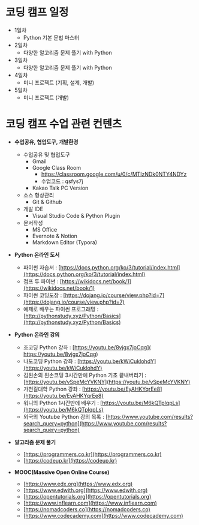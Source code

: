 # 코딩 캠프 일정

* 1일차
  * Python 기본 문법 마스터
* 2일차
  * 다양한 알고리즘 문제 풀기 with Python
* 3일차
  * 다양한 알고리즘 문제 풀기 with Python
* 4일차
  * 미니 프로젝트 (기획, 설계, 개발)
* 5일차
  * 미니 프로젝트 (개발)



# 코딩 캠프 수업 관련 컨텐츠

* **수업공유, 협업도구, 개발환경**
  
  * 수업공유 및 협업도구
    * Gmail 
    * Google Class Room
      * https://classroom.google.com/u/0/c/MTIzNDk0NTY4NDYz
      * 수업코드 : qsfys7j
    * Kakao Talk PC Version
  * 소스 형상관리
    * Git & Github
  * 개발 IDE
    * Visual Studio Code & Python Plugin 
  * 문서작성
    * MS Office
    * Evernote & Notion
    * Markdown Editor (Typora)
  
* **Python 온라인 도서**
  
  * 파이썬 자습서 : [https://docs.python.org/ko/3/tutorial/index.html](https://docs.python.org/ko/3/tutorial/index.html)
  * 점프 투 파이썬 : [https://wikidocs.net/book/1](https://wikidocs.net/book/1)
  * 파이썬 코딩도장 : [https://dojang.io/course/view.php?id=7](https://dojang.io/course/view.php?id=7)
  * 예제로 배우는 파이썬 프로그래밍 : [http://pythonstudy.xyz/Python/Basics](http://pythonstudy.xyz/Python/Basics)
  
* **Python 온라인 강의**
  * 조코딩 Python 강좌 : [https://youtu.be/8vjgx7joCqg]( https://youtu.be/8vjgx7joCqg)
  * 나도코딩 Python 강좌 : [https://youtu.be/kWiCuklohdY](https://youtu.be/kWiCuklohdY)
  * 김왼손의 왼손코딩 3시간만에 Python 기초 끝내버리기 : [https://youtu.be/vSpeMcYVKNY](https://youtu.be/vSpeMcYVKNY)
  * 가천길대학 Python 강좌 : [https://youtu.be/EyAHKYqrEe8](https://youtu.be/EyAHKYqrEe8)
  * 워니의 Python 1시간만에 배우기 : [https://youtu.be/M6kQTpIqpLs](https://youtu.be/M6kQTpIqpLs)
  * 외국의 Youtube Python 강의 목록 : [https://www.youtube.com/results?search_query=python](https://www.youtube.com/results?search_query=python)
  
* **알고리즘 문제 풀기**
  * [https://programmers.co.kr](https://programmers.co.kr)
  * [https://codeup.kr](https://codeup.kr)

* **MOOC(Massive Open Online Course)**
  
  * [https://www.edx.org](https://www.edx.org)
  * [https://www.edwith.org](https://www.edwith.org)
  * [https://opentutorials.org](https://opentutorials.org)
  * [https://www.inflearn.com](https://www.inflearn.com)
  * [https://nomadcoders.co](https://nomadcoders.co)
  * [https://www.codecademy.com](https://www.codecademy.com)
  
  

